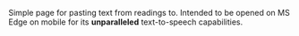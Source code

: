 Simple page for pasting text from readings to. Intended to be opened on MS Edge on mobile for its **unparalleled** text-to-speech capabilities.
